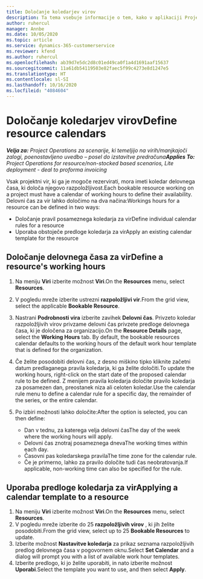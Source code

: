 ```yaml
---
title: Določanje koledarjev virov
description: Ta tema vsebuje informacije o tem, kako v aplikaciji Project Operations določiti koledarje delovnega časa za vire.
author: ruhercul
manager: Annbe
ms.date: 10/05/2020
ms.topic: article
ms.service: dynamics-365-customerservice
ms.reviewer: kfend
ms.author: ruhercul
ms.openlocfilehash: ab39d7e5dc2d8c01ed49ca0f1a4d1691aaf15637
ms.sourcegitcommit: 11a61db54119503e82faec5f99c4273e8d1247e5
ms.translationtype: HT
ms.contentlocale: sl-SI
ms.lasthandoff: 10/16/2020
ms.locfileid: "4084604"
---
```

# <a name="define-resource-calendars"></a><span data-ttu-id="62791-103">Določanje koledarjev virov</span><span class="sxs-lookup"><span data-stu-id="62791-103">Define resource calendars</span></span>

<span data-ttu-id="62791-104">_**Velja za:** Project Operations za scenarije, ki temeljijo na virih/manjkajoči zalogi, poenostavljeno uvedbo – posel do izstavitve predračuna_</span><span class="sxs-lookup"><span data-stu-id="62791-104">_**Applies To:** Project Operations for resource/non-stocked based scenarios, Lite deployment - deal to proforma invoicing_</span></span>

<span data-ttu-id="62791-105">Vsak projektni vir, ki ga je mogoče rezervirati, mora imeti koledar delovnega časa, ki določa njegovo razpoložljivost.</span><span class="sxs-lookup"><span data-stu-id="62791-105">Each bookable resource working on a project must have a calendar of working hours to define their availability.</span></span> <span data-ttu-id="62791-106">Delovni čas za vir lahko določimo na dva načina:</span><span class="sxs-lookup"><span data-stu-id="62791-106">Workings hours for a resource can be defined in two ways:</span></span> 

   - <span data-ttu-id="62791-107">Določanje pravil posameznega koledarja za vir</span><span class="sxs-lookup"><span data-stu-id="62791-107">Define individual calendar rules for a resource</span></span>
   - <span data-ttu-id="62791-108">Uporaba obstoječe predloge koledarja za vir</span><span class="sxs-lookup"><span data-stu-id="62791-108">Apply an existing calendar template for the resource</span></span>

## <a name="define-a-resources-working-hours"></a><span data-ttu-id="62791-109">Določanje delovnega časa za vir</span><span class="sxs-lookup"><span data-stu-id="62791-109">Define a resource's working hours</span></span>

1. <span data-ttu-id="62791-110">Na meniju **Viri** izberite možnost **Viri**.</span><span class="sxs-lookup"><span data-stu-id="62791-110">On the **Resources** menu, select **Resources**.</span></span>
2. <span data-ttu-id="62791-111">V pogledu mreže izberite ustrezni **razpoložljivi vir**.</span><span class="sxs-lookup"><span data-stu-id="62791-111">From the grid view, select the applicable **Bookable Resource**.</span></span>
3. <span data-ttu-id="62791-112">Nastrani **Podrobnosti vira** izberite zavihek **Delovni čas**. Privzeto koledar razpoložljivih virov privzame delovni čas privzete predloge delovnega časa, ki je določena za organizacijo.</span><span class="sxs-lookup"><span data-stu-id="62791-112">On the **Resource Details** page, select the **Working Hours** tab. By default, the bookable resources calendar defaults to the working hours of the default work hour template that is defined for the organization.</span></span>
4. <span data-ttu-id="62791-113">Če želite posodobiti delovni čas, z desno miškino tipko kliknite začetni datum predlaganega pravila koledarja, ki ga želite določiti.</span><span class="sxs-lookup"><span data-stu-id="62791-113">To update the working hours, right-click on the start date of the proposed calendar rule to be defined.</span></span> <span data-ttu-id="62791-114">Z menijem pravila koledarja določite pravilo koledarja za posamezen dan, preostanek niza ali celoten koledar.</span><span class="sxs-lookup"><span data-stu-id="62791-114">Use the calendar rule menu to define a calendar rule for a specific day, the remainder of the series, or the entire calendar.</span></span>
5. <span data-ttu-id="62791-115">Po izbiri možnosti lahko določite:</span><span class="sxs-lookup"><span data-stu-id="62791-115">After the option is selected, you can then define:</span></span>

    - <span data-ttu-id="62791-116">Dan v tednu, za katerega velja delovni čas</span><span class="sxs-lookup"><span data-stu-id="62791-116">The day of the week where the working hours will apply.</span></span>
    - <span data-ttu-id="62791-117">Delovni čas znotraj posameznega dneva</span><span class="sxs-lookup"><span data-stu-id="62791-117">The working times within each day.</span></span>
    - <span data-ttu-id="62791-118">Časovni pas koledarskega pravila</span><span class="sxs-lookup"><span data-stu-id="62791-118">The time zone for the calendar rule.</span></span>
    - <span data-ttu-id="62791-119">Če je primerno, lahko za pravilo določite tudi čas neobratovanja.</span><span class="sxs-lookup"><span data-stu-id="62791-119">If applicable, non-working time can also be specified for the rule.</span></span>

## <a name="applying-a-calendar-template-to-a-resource"></a><span data-ttu-id="62791-120">Uporaba predloge koledarja za vir</span><span class="sxs-lookup"><span data-stu-id="62791-120">Applying a calendar template to a resource</span></span>

1. <span data-ttu-id="62791-121">Na meniju **Viri** izberite možnost **Viri**.</span><span class="sxs-lookup"><span data-stu-id="62791-121">On the **Resources** menu, select **Resources**.</span></span>
2. <span data-ttu-id="62791-122">V pogledu mreže izberite do 25 **razpoložljivih virov** , ki jih želite posodobiti.</span><span class="sxs-lookup"><span data-stu-id="62791-122">From the grid view, select up to 25 **Bookable Resources** to update.</span></span>
3. <span data-ttu-id="62791-123">Izberite možnost **Nastavitve koledarja** za prikaz seznama razpoložljivih predlog delovnega časa v pogovornem oknu.</span><span class="sxs-lookup"><span data-stu-id="62791-123">Select **Set Calendar** and a dialog will prompt you with a list of available work hour templates.</span></span>
4. <span data-ttu-id="62791-124">Izberite predlogo, ki jo želite uporabiti, in nato izberite možnost **Uporabi**.</span><span class="sxs-lookup"><span data-stu-id="62791-124">Select the template you want to use, and then select **Apply**.</span></span>
